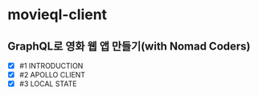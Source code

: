 # movieql-client
## GraphQL로 영화 웹 앱 만들기(with Nomad Coders)

- [x] #1 INTRODUCTION
- [x] #2 APOLLO CLIENT
- [x] #3 LOCAL STATE
      <br>
